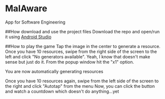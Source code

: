 # MalAware
App for Software Engineering

##How download and use the project files
Download the repo and open/run it using [Android Studio](http://developer.android.com/tools)

##How to play the game
Tap the image in the center to generate a resource.
Once you have 10 resources, swipe from the right side of the screen to the left and click "No generators available".
Yeah, I know that doesn't make sense but just do it.
From the popup window hit the "x1" option.

You are now automatically generating resources

Once you have 10 resources again, swipe from the left side of the screen to the right and click "Autotap" from the menu
Now, you can click the button and watch a countdown which doesn't do anything...yet
